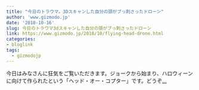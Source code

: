 ```yaml
---
title: "今日のトラウマ。3Dスキャンした自分の頭がブっ刺さったドローン"
author: 'www.gizmodo.jp'
date: '2018-10-16'
slug: 今日のトラウマ3dスキャンした自分の頭がブっ刺さったドローン
link: https://www.gizmodo.jp/2018/10/flying-head-drone.html
categories:
- bloglink
tags:
  - gizmodojp
---
```


今日はみなさんに狂気をご覧いただきます。ジョークから始まり、ハロウィーンに向けて作られたという「ヘッド・オー・コプター」です。どうぞ[... <i class="fas fa-external-link-alt"></i>](https://www.gizmodo.jp/2018/10/flying-head-drone.html)

